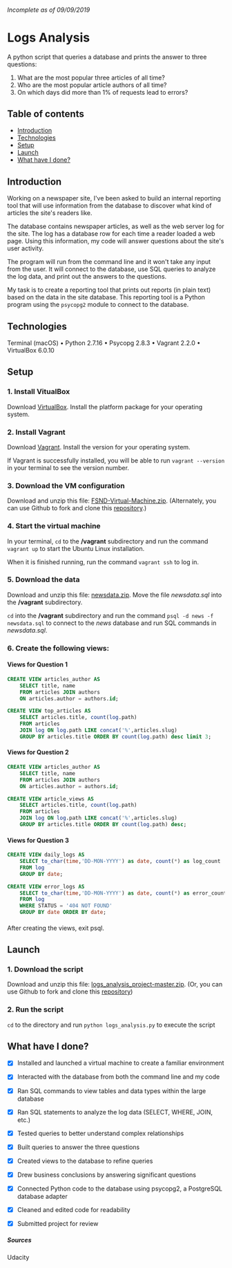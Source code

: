 ###### Incomplete as of 09/09/2019
# Logs Analysis

A python script that queries a database and prints the answer to three questions:
1. What are the most popular three articles of all time?
2. Who are the most popular article authors of all time?
3. On which days did more than 1% of requests lead to errors?


## Table of contents
- [Introduction](#introduction)
- [Technologies](#technologies)
- [Setup](#setup)
- [Launch](#launch)
- [What have I done?](#what-have-i-done?)


## Introduction
Working on a newspaper site, I've been asked to build an internal reporting tool that will use information from the database to discover what kind of articles the site's readers like.

The database contains newspaper articles, as well as the web server log for the site. The log has a database row for each time a reader loaded a web page. Using this information, my code will answer questions about the site's user activity. 

The program will run from the command line and it won't take any input from the user. It will connect to the database, use SQL queries to analyze the log data, and print out the answers to the questions.

My task is to create a reporting tool that prints out reports (in plain text) based on the data in the site database. This reporting tool is a Python program using the `psycopg2` module to connect to the database.


## Technologies
Terminal (macOS) • Python 2.7.16 • Psycopg 2.8.3 • Vagrant 2.2.0 • VirtualBox 6.0.10


## Setup
### 1. Install VitualBox 
Download [VirtualBox](https://www.virtualbox.org/wiki/Downloads). Install the platform package for your operating system.

### 2. Install Vagrant
Download [Vagrant](https://www.vagrantup.com/downloads.html). Install the version for your operating system.

If Vagrant is successfully installed, you will be able to run `vagrant --version`   in your terminal to see the version number.

### 3. Download the VM configuration
Download and unzip this file: [FSND-Virtual-Machine.zip](https://s3.amazonaws.com/video.udacity-data.com/topher/2018/April/5acfbfa3_fsnd-virtual-machine/fsnd-virtual-machine.zip).
(Alternately, you can use Github to fork and clone this [repository](https://github.com/udacity/fullstack-nanodegree-vm).)

### 4. Start the virtual machine
In your terminal, `cd` to the **/vagrant** subdirectory and run the command `vagrant up` to start the Ubuntu Linux installation.

When it is finished running, run the command `vagrant ssh` to log in.

### 5. Download the data
Download and unzip this file: [newsdata.zip](https://d17h27t6h515a5.cloudfront.net/topher/2016/August/57b5f748_newsdata/newsdata.zip). Move the file *newsdata.sql* into the **/vagrant** subdirectory.

`cd` into the **/vagrant** subdirectory and run the command `psql -d news -f newsdata.sql` to connect to the *news* database and run SQL commands in *newsdata.sql*.

### 6. Create the following views:
#### Views for Question 1
```sql
CREATE VIEW articles_author AS
    SELECT title, name
    FROM articles JOIN authors
    ON articles.author = authors.id;
```
```sql
CREATE VIEW top_articles AS
    SELECT articles.title, count(log.path)
    FROM articles
    JOIN log ON log.path LIKE concat('%',articles.slug) 
    GROUP BY articles.title ORDER BY count(log.path) desc limit 3;
```

#### Views for Question 2
```sql
CREATE VIEW articles_author AS
    SELECT title, name
    FROM articles JOIN authors
    ON articles.author = authors.id;
```
```sql 
CREATE VIEW article_views AS
    SELECT articles.title, count(log.path)
    FROM articles
    JOIN log ON log.path LIKE concat('%',articles.slug) 
    GROUP BY articles.title ORDER BY count(log.path) desc;
```

#### Views for Question 3
```sql
CREATE VIEW daily_logs AS
    SELECT to_char(time,'DD-MON-YYYY') as date, count(*) as log_count
    FROM log
    GROUP BY date;
```
```sql
CREATE VIEW error_logs AS
    SELECT to_char(time,'DD-MON-YYYY') as date, count(*) as error_count
    FROM log
    WHERE STATUS = '404 NOT FOUND'
    GROUP BY date ORDER BY date;
```

####
After creating the views, exit psql.


## Launch
### 1. Download the script
Download and unzip this file: [logs_analysis_project-master.zip](https://github.com/coldice1915/logs_analysis_project/archive/master.zip).
(Or, you can use Github to fork and clone this [repository](https://github.com/coldice1915/logs_analysis_project.git))

### 2. Run the script
`cd` to the directory and run `python logs_analysis.py` to execute the script


## What have I done?
- [x] Installed and launched a virtual machine to create a familiar environment
- [x] Interacted with the database from both the command line and my code
- [x] Ran SQL commands to view tables and data types within the large database
- [x] Ran SQL statements to analyze the log data (SELECT, WHERE, JOIN, etc.)
- [x] Tested queries to better understand complex relationships
- [x] Built queries to answer the three questions
- [x] Created views to the database to refine queries
- [x] Drew business conclusions by answering significant questions
- [x] Connected Python code to the database using psycopg2, a PostgreSQL database adapter
- [x] Cleaned and edited code for readability
- [x] Submitted project for review


##### Sources
Udacity